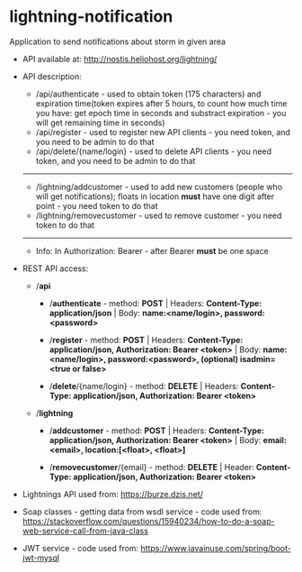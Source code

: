 # lightning-notification
Application to send notifications about storm in given area

* API available at: http://nostis.heliohost.org/lightning/
* API description:
  * /api/authenticate - used to obtain token (175 characters) and expiration time(token expires after 5 hours, to count how much time you have: get epoch time in seconds and substract expiration - you will get remaining time in seconds)
  * /api/register - used to register new API clients - you need token, and you need to be admin to do that
  * /api/delete/{name/login} - used to delete API clients - you need token, and you need to be admin to do that
 
  ---
 
  * /lightning/addcustomer - used to add new customers (people who will get notifications); floats in location **must** have one digit after point - you need token to do that
  * /lightning/removecustomer - used to remove customer - you need token to do that

  ---
  * Info: In Authorization: Bearer <token> - after Bearer **must** be one space

* REST API access:
  * /**api**
    * /**authenticate** - method: **POST** | Headers: **Content-Type: application/json** | Body: **name:<name/login>, password:\<password>** 
    
    * /**register** - method: **POST** | Headers: **Content-Type: application/json, Authorization: Bearer \<token>** | Body: **name:<name/login>, password:\<password>, (optional) isadmin=\<true or false>**
    
    * /**delete**/{name/login} - method: **DELETE** | Headers: **Content-Type: application/json, Authorization: Bearer \<token>**
  
  * /**lightning**
    * /**addcustomer** - method: **POST** | Headers: **Content-Type: application/json, Authorization: Bearer \<token>** | Body: **email:\<email>, location:[\<float>, \<float>]**
    
    * /**removecustomer**/{email} - method: **DELETE** | Header: **Content-Type: application/json, Authorization: Bearer \<token>**


* Lightnings API used from: https://burze.dzis.net/
* Soap classes - getting data from wsdl service - code used from: https://stackoverflow.com/questions/15940234/how-to-do-a-soap-web-service-call-from-java-class
* JWT service - code used from: https://www.javainuse.com/spring/boot-jwt-mysql
